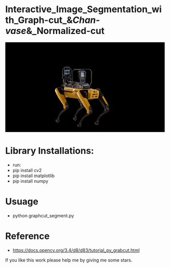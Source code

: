 # Interactive_Image_Segmentation_with_Graph-cut_&_Chan-vase_&_Normalized-cut

![](result/segment_result.png)



# Library Installations:
 
- run: 
- pip install cv2
- pip install matplotlib
- pip install numpy

# Usuage
- python graphcut_segment.py

# Reference
- https://docs.opencv.org/3.4/d8/d83/tutorial_py_grabcut.html


If you like this work please help me by giving me some stars.
